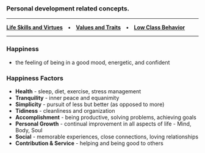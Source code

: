 ### Personal development related concepts.

*****
**[Life Skills and Virtues](/life-skills-and-virtues.md) • [Values and Traits](/values-and-traits.md) • [Low Class Behavior](/low-class-behavior.md)**
*****

### Happiness
- the feeling of being in a good mood, energetic, and confident


### Happiness Factors
- **Health** - sleep, diet, exercise, stress management
- **Tranquility** - inner peace and equanimity
- **Simplicity** - pursuit of less but better (as opposed to more)
- **Tidiness** - cleanliness and organization
- **Accomplishment** - being productive, solving problems, achieving goals
- **Personal Growth** - continual improvement in all aspects of life - Mind, Body, Soul
- **Social** - memorable experiences, close connections, loving relationships
- **Contribution & Service** - helping and being good to others
